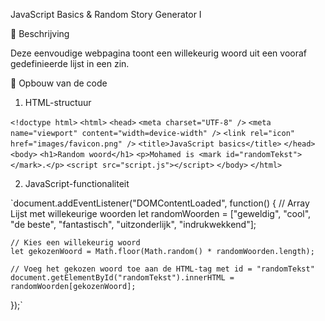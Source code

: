 JavaScript Basics & Random Story Generator I 

📄 Beschrijving

Deze eenvoudige webpagina toont een willekeurig woord uit een vooraf gedefinieerde lijst in een zin.

🧱 Opbouw van de code

1. HTML-structuur

`<!doctype html>`
`<html>`
  `<head>`
    `<meta charset="UTF-8" />`
    `<meta name="viewport" content="width=device-width" />`
    `<link rel="icon" href="images/favicon.png" />`
    `<title>JavaScript basics</title>`
  `</head>`
  `<body>`
    `<h1>Random woord</h1>`
    `<p>Mohamed is <mark id="randomTekst"></mark>.</p>`
    `<script src="script.js"></script>`
  `</body>`
`</html>`

2. JavaScript-functionaliteit

`document.addEventListener("DOMContentLoaded", function() {
    // Array Lijst met willekeurige woorden
    let randomWoorden = ["geweldig", "cool", "de beste", "fantastisch", "uitzonderlijk", "indrukwekkend"];

    // Kies een willekeurig woord
    let gekozenWoord = Math.floor(Math.random() * randomWoorden.length);
    
    // Voeg het gekozen woord toe aan de HTML-tag met id = "randomTekst"
    document.getElementById("randomTekst").innerHTML = randomWoorden[gekozenWoord];
});`

